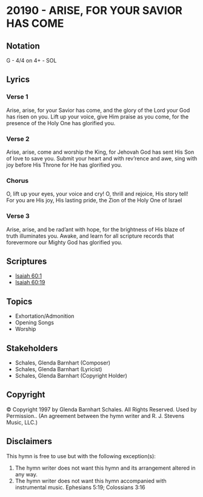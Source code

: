 # 20190 - ARISE, FOR YOUR SAVIOR HAS COME

## Notation

G - 4/4 on 4+ - SOL

## Lyrics

### Verse 1

Arise, arise, for your Savior has come, and the glory of the Lord your God has risen on you. Lift up your voice, give Him praise as you come, for the presence of the Holy One has glorified you.

### Verse 2

Arise, arise, come and worship the King, for Jehovah God has sent His Son of love to save you. Submit your heart and with rev’rence and awe, sing with joy before His Throne for He has glorified you.

### Chorus

O, lift up your eyes, your voice and cry! O, thrill and rejoice, His story tell! For you are His joy, His lasting pride, the Zion of the Holy One of Israel

### Verse 3

Arise, arise, and be rad’ant with hope, for the brightness of His blaze of truth illuminates you. Awake, and learn for all scripture records that forevermore our Mighty God has glorified you.


## Scriptures

- [Isaiah 60:1](https://www.biblegateway.com/passage/?search=Isaiah%2060%3A1)
- [Isaiah 60:19](https://www.biblegateway.com/passage/?search=Isaiah%2060%3A19)

## Topics

- Exhortation/Admonition
- Opening Songs
- Worship

## Stakeholders

- Schales, Glenda Barnhart (Composer)
- Schales, Glenda Barnhart (Lyricist)
- Schales, Glenda Barnhart (Copyright Holder)

## Copyright

© Copyright 1997 by Glenda Barnhart Schales.  All Rights Reserved. Used by Permission..
(An agreement between the hymn writer and R. J. Stevens Music, LLC.)

## Disclaimers

This hymn is free to use but with the following exception(s):
1. The hymn writer does not want this hymn and its arrangement altered in any way.
2. The hymn writer does not want this hymn accompanied with instrumental music.
Ephesians 5:19; Colossians 3:16


